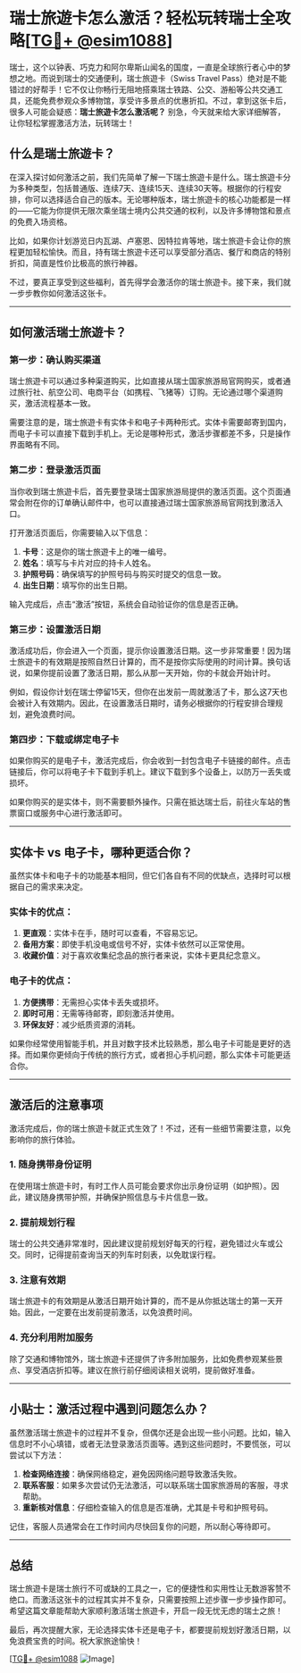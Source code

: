 # 瑞士旅遊卡怎么激活？轻松玩转瑞士全攻略[[TG💪+ @esim1088](https://t.me/s/esim1088)]

瑞士，这个以钟表、巧克力和阿尔卑斯山闻名的国度，一直是全球旅行者心中的梦想之地。而说到瑞士的交通便利，瑞士旅遊卡（Swiss Travel Pass）绝对是不能错过的好帮手！它不仅让你畅行无阻地搭乘瑞士铁路、公交、游船等公共交通工具，还能免费参观众多博物馆，享受许多景点的优惠折扣。不过，拿到这张卡后，很多人可能会疑惑：**瑞士旅遊卡怎么激活呢？** 别急，今天就来给大家详细解答，让你轻松掌握激活方法，玩转瑞士！

## 什么是瑞士旅遊卡？

在深入探讨如何激活之前，我们先简单了解一下瑞士旅遊卡是什么。瑞士旅遊卡分为多种类型，包括普通版、连续7天、连续15天、连续30天等。根据你的行程安排，你可以选择适合自己的版本。无论哪种版本，瑞士旅遊卡的核心功能都是一样的——它能为你提供无限次乘坐瑞士境内公共交通的权利，以及许多博物馆和景点的免费入场资格。

比如，如果你计划游览日内瓦湖、卢塞恩、因特拉肯等地，瑞士旅遊卡会让你的旅程更加轻松愉快。而且，持有瑞士旅遊卡还可以享受部分酒店、餐厅和商店的特别折扣，简直是性价比极高的旅行神器。

不过，要真正享受到这些福利，首先得学会激活你的瑞士旅遊卡。接下来，我们就一步步教你如何激活这张卡。

---

## 如何激活瑞士旅遊卡？

### 第一步：确认购买渠道

瑞士旅遊卡可以通过多种渠道购买，比如直接从瑞士国家旅游局官网购买，或者通过旅行社、航空公司、电商平台（如携程、飞猪等）订购。无论通过哪个渠道购买，激活流程基本一致。

需要注意的是，瑞士旅遊卡有实体卡和电子卡两种形式。实体卡需要邮寄到国内，而电子卡可以直接下载到手机上。无论是哪种形式，激活步骤都差不多，只是操作界面略有不同。

### 第二步：登录激活页面

当你收到瑞士旅遊卡后，首先要登录瑞士国家旅游局提供的激活页面。这个页面通常会附在你的订单确认邮件中，也可以直接通过瑞士国家旅游局官网找到激活入口。

打开激活页面后，你需要输入以下信息：

1. **卡号**：这是你的瑞士旅遊卡上的唯一编号。
2. **姓名**：填写与卡片对应的持卡人姓名。
3. **护照号码**：确保填写的护照号码与购买时提交的信息一致。
4. **出生日期**：填写你的出生日期。

输入完成后，点击“激活”按钮，系统会自动验证你的信息是否正确。

### 第三步：设置激活日期

激活成功后，你会进入一个页面，提示你设置激活日期。这一步非常重要！因为瑞士旅遊卡的有效期是按照自然日计算的，而不是按你实际使用的时间计算。换句话说，如果你提前设置了激活日期，那么从那一天开始，你的卡就会开始计时。

例如，假设你计划在瑞士停留15天，但你在出发前一周就激活了卡，那么这7天也会被计入有效期内。因此，在设置激活日期时，请务必根据你的行程安排合理规划，避免浪费时间。

### 第四步：下载或绑定电子卡

如果你购买的是电子卡，激活完成后，你会收到一封包含电子卡链接的邮件。点击链接后，你可以将电子卡下载到手机上。建议下载到多个设备上，以防万一丢失或损坏。

如果你购买的是实体卡，则不需要额外操作。只需在抵达瑞士后，前往火车站的售票窗口或服务中心进行激活即可。

---

## 实体卡 vs 电子卡，哪种更适合你？

虽然实体卡和电子卡的功能基本相同，但它们各自有不同的优缺点，选择时可以根据自己的需求来决定。

### 实体卡的优点：
1. **更直观**：实体卡在手，随时可以查看，不容易忘记。
2. **备用方案**：即使手机没电或信号不好，实体卡依然可以正常使用。
3. **收藏价值**：对于喜欢收集纪念品的旅行者来说，实体卡更具纪念意义。

### 电子卡的优点：
1. **方便携带**：无需担心实体卡丢失或损坏。
2. **即时可用**：无需等待邮寄，即刻激活并使用。
3. **环保友好**：减少纸质资源的消耗。

如果你经常使用智能手机，并且对数字技术比较熟悉，那么电子卡可能是更好的选择。而如果你更倾向于传统的旅行方式，或者担心手机问题，那么实体卡可能更适合你。

---

## 激活后的注意事项

激活完成后，你的瑞士旅遊卡就正式生效了！不过，还有一些细节需要注意，以免影响你的旅行体验。

### 1. **随身携带身份证明**
在使用瑞士旅遊卡时，有时工作人员可能会要求你出示身份证明（如护照）。因此，建议随身携带护照，并确保护照信息与卡片信息一致。

### 2. **提前规划行程**
瑞士的公共交通非常准时，因此建议提前规划好每天的行程，避免错过火车或公交。同时，记得提前查询当天的列车时刻表，以免耽误行程。

### 3. **注意有效期**
瑞士旅遊卡的有效期是从激活日期开始计算的，而不是从你抵达瑞士的第一天开始。因此，一定要在出发前提前激活，以免浪费时间。

### 4. **充分利用附加服务**
除了交通和博物馆外，瑞士旅遊卡还提供了许多附加服务，比如免费参观某些景点、享受酒店折扣等。建议在旅行前仔细阅读相关说明，提前做好准备。

---

## 小贴士：激活过程中遇到问题怎么办？

虽然激活瑞士旅遊卡的过程并不复杂，但偶尔还是会出现一些小问题。比如，输入信息时不小心填错，或者无法登录激活页面等。遇到这些问题时，不要慌张，可以尝试以下方法：

1. **检查网络连接**：确保网络稳定，避免因网络问题导致激活失败。
2. **联系客服**：如果多次尝试仍无法激活，可以联系瑞士国家旅游局的客服，寻求帮助。
3. **重新核对信息**：仔细检查输入的信息是否准确，尤其是卡号和护照号码。

记住，客服人员通常会在工作时间内尽快回复你的问题，所以耐心等待即可。

---

## 总结

瑞士旅遊卡是瑞士旅行不可或缺的工具之一，它的便捷性和实用性让无数游客赞不绝口。而激活这张卡的过程其实并不复杂，只需要按照上述步骤一步步操作即可。希望这篇文章能帮助大家顺利激活瑞士旅遊卡，开启一段无忧无虑的瑞士之旅！

最后，再次提醒大家，无论选择实体卡还是电子卡，都要提前规划好激活日期，以免浪费宝贵的时间。祝大家旅途愉快！

[[TG💪+ @esim1088](https://t.me/s/esim1088) ![Image](https://i.postimg.cc/4NQfJmqS/Snipaste-2025-05-13-00-14-12.png)]